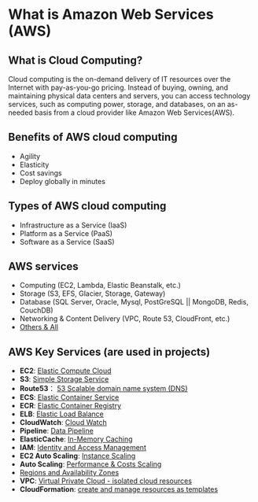 # What is Amazon Web Services (AWS)

## What is Cloud Computing?
Cloud computing is the on-demand delivery of IT resources over the Internet with pay-as-you-go pricing. Instead of buying, owning, and maintaining physical data centers and servers, you can access technology services, such as computing power, storage, and databases, on an as-needed basis from a cloud provider like Amazon Web Services(AWS).

## Benefits of AWS cloud computing
- Agility
- Elasticity
- Cost savings
- Deploy globally in minutes

## Types of AWS cloud computing
- Infrastructure as a Service (IaaS)
- Platform as a Service (PaaS)
- Software as a Service (SaaS)

## AWS services
- Computing (EC2, Lambda, Elastic Beanstalk, etc.)
- Storage (S3, EFS, Glacier, Storage, Gateway)
- Database (SQL Server, Oracle, Mysql, PostGreSQL || MongoDB, Redis, CouchDB)
- Networking & Content Delivery (VPC, Route 53, CloudFront, etc.)
- [Others & All](https://aws.amazon.com/products/?pg=WICC-N&aws-products-all.sort-by=item.additionalFields.productNameLowercase&aws-products-all.sort-order=asc&awsf.re%3AInvent=*all&awsf.Free%20Tier%20Type=*all&awsf.tech-category=*all)

## AWS Key Services (are used in projects)
- **EC2**: [Elastic Compute Cloud](https://aws.amazon.com/ec2/?did=ap_card&trk=ap_card)
- **S3**: [Simple Storage Service](https://aws.amazon.com/s3/?did=ap_card&trk=ap_card)
- **Route53**： [53 Scalable domain name system (DNS)](https://aws.amazon.com/route53/?did=ap_card&trk=ap_card)
- **ECS**: [Elastic Container Service](https://aws.amazon.com/ecs/?did=ap_card&trk=ap_card)
- **ECR**: [Elastic Container Registry](https://aws.amazon.com/ecr/?did=ap_card&trk=ap_card)
- **ELB**: [Elastic Load Balance](https://aws.amazon.com/elasticloadbalancing/?did=ap_card&trk=ap_card)
- **CloudWatch**: [Cloud Watch](https://aws.amazon.com/cloudwatch/?did=ap_card&trk=ap_card)
- **Pipeline**: [Data Pipeline](https://aws.amazon.com/datapipeline/?did=ap_card&trk=ap_card)
- **ElasticCache**: [In-Memory Caching](https://aws.amazon.com/elasticache/?did=ap_card&trk=ap_card)
- **IAM**: [Identity and Access Management](https://aws.amazon.com/iam/?did=ap_card&trk=ap_card)
- **EC2 Auto Scaling**: [Instance Scaling](https://aws.amazon.com/ec2/autoscaling/?did=ap_card&trk=ap_card)
- **Auto Scaling**: [Performance & Costs Scaling](https://aws.amazon.com/autoscaling/?did=ap_card&trk=ap_card)
- [Regions and Availability Zones](https://aws.amazon.com/about-aws/global-infrastructure/regions_az/)
- **VPC**: [Virtual Private Cloud - isolated cloud resources](https://aws.amazon.com/vpc/?did=ap_card&trk=ap_card)
- **CloudFormation**: [create and manage resources as templates](https://aws.amazon.com/cloudformation/?did=ap_card&trk=ap_card)

